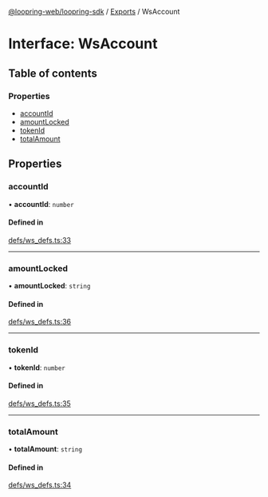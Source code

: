 [@loopring-web/loopring-sdk](../README.md) / [Exports](../modules.md) / WsAccount

# Interface: WsAccount

## Table of contents

### Properties

- [accountId](WsAccount.md#accountid)
- [amountLocked](WsAccount.md#amountlocked)
- [tokenId](WsAccount.md#tokenid)
- [totalAmount](WsAccount.md#totalamount)

## Properties

### accountId

• **accountId**: `number`

#### Defined in

[defs/ws_defs.ts:33](https://github.com/Loopring/loopring_sdk/blob/1b21a8d/src/defs/ws_defs.ts#L33)

___

### amountLocked

• **amountLocked**: `string`

#### Defined in

[defs/ws_defs.ts:36](https://github.com/Loopring/loopring_sdk/blob/1b21a8d/src/defs/ws_defs.ts#L36)

___

### tokenId

• **tokenId**: `number`

#### Defined in

[defs/ws_defs.ts:35](https://github.com/Loopring/loopring_sdk/blob/1b21a8d/src/defs/ws_defs.ts#L35)

___

### totalAmount

• **totalAmount**: `string`

#### Defined in

[defs/ws_defs.ts:34](https://github.com/Loopring/loopring_sdk/blob/1b21a8d/src/defs/ws_defs.ts#L34)
